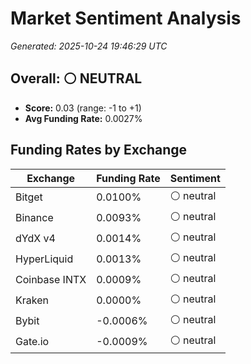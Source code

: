 # Market Sentiment Analysis
*Generated: 2025-10-24 19:46:29 UTC*

## Overall: ⚪ NEUTRAL

- **Score:** 0.03 (range: -1 to +1)
- **Avg Funding Rate:** 0.0027%

## Funding Rates by Exchange

| Exchange | Funding Rate | Sentiment |
|----------|--------------|-----------|
| Bitget | 0.0100% | ⚪ neutral |
| Binance | 0.0093% | ⚪ neutral |
| dYdX v4 | 0.0014% | ⚪ neutral |
| HyperLiquid | 0.0013% | ⚪ neutral |
| Coinbase INTX | 0.0009% | ⚪ neutral |
| Kraken | 0.0000% | ⚪ neutral |
| Bybit | -0.0006% | ⚪ neutral |
| Gate.io | -0.0009% | ⚪ neutral |